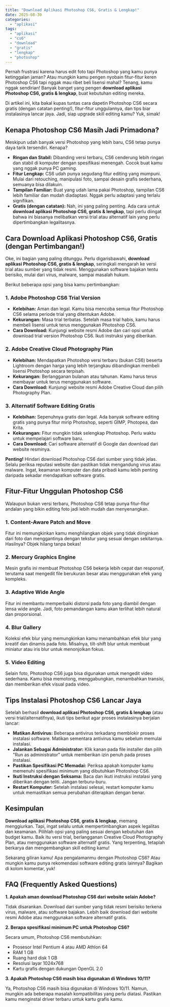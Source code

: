 ```yaml
---
title: "Download Aplikasi Photoshop CS6, Gratis & Lengkap!"
date: 2025-08-30
categories: 
  - "aplikasi"
tags: 
  - "aplikasi"
  - "cs6"
  - "download"
  - "gratis"
  - "lengkap"
  - "photoshop"
---
```


Pernah frustrasi karena harus edit foto tapi Photoshop yang kamu punya ketinggalan jaman? Atau mungkin kamu pengen nyobain fitur-fitur keren Photoshop CS6 tapi nggak mau ribet beli lisensi mahal? Tenang, kamu nggak sendirian! Banyak banget yang pengen **download aplikasi Photoshop CS6, gratis & lengkap**, buat kebutuhan editing mereka.

Di artikel ini, kita bakal kupas tuntas cara dapetin Photoshop CS6 secara gratis (dengan catatan penting!), fitur-fitur unggulannya, dan tips biar instalasinya lancar jaya. Jadi, siap upgrade skill editing kamu? Yuk, simak!

## Kenapa Photoshop CS6 Masih Jadi Primadona?

Meskipun udah banyak versi Photoshop yang lebih baru, CS6 tetap punya daya tarik tersendiri. Kenapa?

- **Ringan dan Stabil:** Dibanding versi terbaru, CS6 cenderung lebih ringan dan stabil di komputer dengan spesifikasi menengah. Cocok buat kamu yang nggak punya PC gaming.
- **Fitur Lengkap:** CS6 udah punya segudang fitur editing yang mumpuni. Mulai dari retouching, manipulasi foto, sampai desain grafis sederhana, semuanya bisa dilakuin.
- **Tampilan Familiar:** Buat yang udah lama pakai Photoshop, tampilan CS6 lebih familiar dan mudah diadaptasi. Nggak perlu adaptasi yang terlalu signifikan.
- **Gratis (dengan catatan):** Nah, ini yang paling penting. Ada cara untuk **download aplikasi Photoshop CS6, gratis & lengkap**, tapi perlu diingat bahwa ini biasanya melibatkan versi trial atau alternatif lain yang perlu dipertimbangkan legalitasnya.

## Cara Download Aplikasi Photoshop CS6, Gratis (dengan Pertimbangan!)

Oke, ini bagian yang paling ditunggu. Perlu digarisbawahi, **download aplikasi Photoshop CS6, gratis & lengkap**, seringkali mengarah ke versi trial atau sumber yang tidak resmi. Menggunakan software bajakan tentu berisiko, mulai dari virus, malware, sampai masalah hukum.

Berikut beberapa opsi yang bisa kamu pertimbangkan:

### 1\. Adobe Photoshop CS6 Trial Version

- **Kelebihan:** Aman dan legal. Kamu bisa mencoba semua fitur Photoshop CS6 selama periode trial yang ditentukan Adobe.
- **Kekurangan:** Masa trial terbatas. Setelah masa trial habis, kamu harus membeli lisensi untuk terus menggunakan Photoshop CS6.
- **Cara Download:** Kunjungi website resmi Adobe dan cari opsi untuk download trial version Photoshop CS6. Ikuti instruksi yang diberikan.

### 2\. Adobe Creative Cloud Photography Plan

- **Kelebihan:** Mendapatkan Photoshop versi terbaru (bukan CS6) beserta Lightroom dengan harga yang lebih terjangkau dibandingkan membeli lisensi Photoshop secara terpisah.
- **Kekurangan:** Berlangganan bulanan atau tahunan. Kamu harus terus membayar untuk terus menggunakan software.
- **Cara Download:** Kunjungi website resmi Adobe Creative Cloud dan pilih Photography Plan.

### 3\. Alternatif Software Editing Gratis

- **Kelebihan:** Sepenuhnya gratis dan legal. Ada banyak software editing gratis yang punya fitur mirip Photoshop, seperti GIMP, Photopea, dan Krita.
- **Kekurangan:** Fitur mungkin tidak selengkap Photoshop. Perlu waktu untuk mempelajari software baru.
- **Cara Download:** Cari software alternatif di Google dan download dari website resminya.

**Penting!** Hindari download Photoshop CS6 dari sumber yang tidak jelas. Selalu periksa reputasi website dan pastikan tidak mengandung virus atau malware. Ingat, keamanan komputer dan data pribadi kamu lebih penting daripada sekadar mendapatkan software gratis.

## Fitur-Fitur Unggulan Photoshop CS6

Walaupun bukan versi terbaru, Photoshop CS6 tetap punya fitur-fitur andalan yang bikin editing foto jadi lebih mudah dan menyenangkan.

### 1\. Content-Aware Patch and Move

Fitur ini memungkinkan kamu menghilangkan objek yang tidak diinginkan dari foto dan menggantinya dengan tekstur yang sesuai dengan sekitarnya. Hasilnya? Objek hilang tanpa bekas!

### 2\. Mercury Graphics Engine

Mesin grafis ini membuat Photoshop CS6 bekerja lebih cepat dan responsif, terutama saat mengedit file berukuran besar atau menggunakan efek yang kompleks.

### 3\. Adaptive Wide Angle

Fitur ini membantu memperbaiki distorsi pada foto yang diambil dengan lensa wide angle. Jadi, foto pemandangan kamu akan terlihat lebih natural dan proporsional.

### 4\. Blur Gallery

Koleksi efek blur yang memungkinkan kamu menambahkan efek blur yang kreatif dan dinamis pada foto. Misalnya, tilt-shift blur untuk membuat miniatur atau iris blur untuk menonjolkan fokus.

### 5\. Video Editing

Selain foto, Photoshop CS6 juga bisa digunakan untuk mengedit video sederhana. Kamu bisa memotong, menggabungkan, menambahkan transisi, dan memberikan efek visual pada video.

## Tips Instalasi Photoshop CS6 Lancar Jaya

Setelah berhasil **download aplikasi Photoshop CS6, gratis & lengkap** (atau versi trial/alternatifnya), ikuti tips berikut agar proses instalasinya berjalan lancar:

- **Matikan Antivirus:** Beberapa antivirus terkadang memblokir proses instalasi software. Matikan sementara antivirus kamu sebelum memulai instalasi.
- **Jalankan Sebagai Administrator:** Klik kanan pada file installer dan pilih "Run as administrator" untuk memberikan izin penuh pada proses instalasi.
- **Pastikan Spesifikasi PC Memadai:** Periksa apakah komputer kamu memenuhi spesifikasi minimum yang dibutuhkan Photoshop CS6.
- **Ikuti Instruksi dengan Seksama:** Baca dan ikuti instruksi instalasi yang diberikan dengan teliti. Jangan terburu-buru.
- **Restart Komputer:** Setelah instalasi selesai, restart komputer kamu untuk memastikan semua perubahan diterapkan dengan benar.

## Kesimpulan

**Download aplikasi Photoshop CS6, gratis & lengkap**, memang menggiurkan. Tapi, ingat selalu untuk mempertimbangkan aspek legalitas dan keamanan. Pilihlah opsi yang paling sesuai dengan kebutuhan dan budget kamu. Baik itu versi trial, berlangganan Creative Cloud Photography Plan, atau menggunakan software alternatif gratis. Yang terpenting, tetaplah berkarya dan mengembangkan skill editing kamu!

Sekarang giliran kamu! Apa pengalamanmu dengan Photoshop CS6? Atau mungkin kamu punya rekomendasi software editing gratis lainnya? Bagikan di kolom komentar, yuk!

## FAQ (Frequently Asked Questions)

**1\. Apakah aman download Photoshop CS6 dari website selain Adobe?**

Tidak disarankan. Download dari sumber yang tidak resmi berisiko terkena virus, malware, atau software bajakan. Lebih baik download dari website resmi Adobe atau menggunakan software alternatif gratis.

**2\. Berapa spesifikasi minimum PC untuk Photoshop CS6?**

Secara umum, Photoshop CS6 membutuhkan:

- Prosesor Intel Pentium 4 atau AMD Athlon 64
- RAM 1 GB
- Ruang hard disk 1 GB
- Resolusi layar 1024x768
- Kartu grafis dengan dukungan OpenGL 2.0

**3\. Apakah Photoshop CS6 masih bisa digunakan di Windows 10/11?**

Ya, Photoshop CS6 masih bisa digunakan di Windows 10/11. Namun, mungkin ada beberapa masalah kompatibilitas yang perlu diatasi. Pastikan kamu menginstal driver terbaru untuk kartu grafis kamu.
